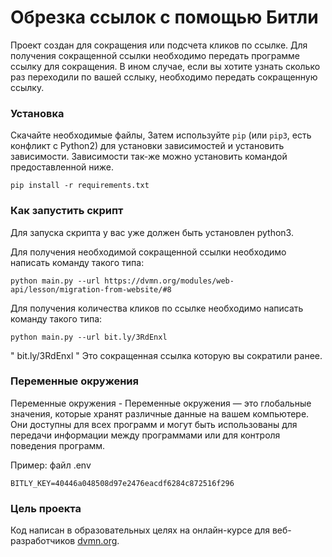 # Обрезка ссылок с помощью Битли
Проект создан для сокращения или подсчета кликов по ссылке. Для получения сокращенной ссылки необходимо передать программе ссылку для сокращения. В ином случае, если вы хотите узнать сколько раз переходили по вашей сслыку, необходимо передать сокращенную ссылку.

### Установка
Скачайте необходимые файлы, Затем используйте `pip` (или `pip3`, есть конфликт с Python2) для установки зависимостей и установить зависимости. Зависимости
так-же можно установить командой предоставленной ниже.
```
pip install -r requirements.txt
```
### Как запустить скрипт
Для запуска скрипта у вас уже должен быть установлен python3.

Для получения необходимой сокращенной ссылки необходимо написать команду такого типа:
```
python main.py --url https://dvmn.org/modules/web-api/lesson/migration-from-website/#8
```

Для получения количества кликов по ссылке необходимо написать команду такого типа:
```
python main.py --url bit.ly/3RdEnxl
```
" bit.ly/3RdEnxl " Это сокращенная ссылка которую вы сократили ранее.

### Переменные окружения
Переменные окружения - Переменные окружения — это глобальные значения, которые хранят различные данные на вашем компьютере. Они доступны для всех программ и могут быть использованы для передачи информации между программами или для контроля поведения программ.

Пример: файл .env
```
BITLY_KEY=40446a048508d97e2476eacdf6284c872516f296
```

### Цель проекта

Код написан в образовательных целях на онлайн-курсе для веб-разработчиков [dvmn.org](https://dvmn.org/).